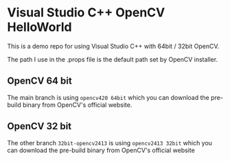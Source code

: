 # Visual Studio C++ OpenCV HelloWorld

This is a demo repo for using Visual Studio C++ with 64bit / 32bit OpenCV.

The path I use in the .props file is the default path set by OpenCV installer.

## OpenCV 64 bit

The main branch is using `opencv420 64bit` which you can download the pre-build binary from OpenCV's official website.

## OpenCV 32 bit

The other branch `32bit-opencv2413` is using `opencv2413 32bit` which you can download the pre-build binary from OpenCV's official website

